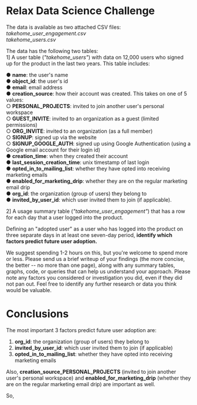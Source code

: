 # Relax Data Science Challenge
The data is available as two attached CSV files:   
*takehome_user_engagement.csv*  
*takehome_users.csv*

The data has the following two tables:   
1] A user table (*"takehome_users"*) with data on 12,000 users who signed up for the product in the last two years.  This table includes:   

● __name__: the user's name   
● __object_id__: the user's id   
● __email__: email address   
● __creation_source__: how their account was created. This takes on one of 5 values:   
○ __PERSONAL_PROJECTS__: invited to join another user's personal workspace   
○ __GUEST_INVITE__: invited to an organization as a guest (limited permissions)   
○ __ORG_INVITE__: invited to an organization (as a full member)   
○ __SIGNUP__: signed up via the website   
○ __SIGNUP_GOOGLE_AUTH__: signed up using Google Authentication (using a Google email account for their login id)   
● __creation_time__: when they created their account   
● __last_session_creation_time__: unix timestamp of last login   
● __opted_in_to_mailing_list__: whether they have opted into receiving marketing emails   
● __enabled_for_marketing_drip__: whether they are on the regular marketing email drip   
● __org_id__: the organization (group of users) they belong to   
● __invited_by_user_id__: which user invited them to join (if applicable).   

2] A usage summary table (*"takehome_user_engagement"*) that has a row for each day that a user logged into the product. 

Defining an "adopted user" as a user who has logged into the product on three separate days in at least one seven-day period, **identify which factors predict future user adoption.** 
 
We suggest spending 1-2 hours on this, but you're welcome to spend more or less. Please send us a brief writeup of your findings (the more concise, the better -- no more than one page), along with any summary tables, graphs, code, or queries that can help us understand your approach. Please note any factors you considered or investigation you did, even if they did not pan out. Feel free to identify any further research or data you think would be valuable. 

# Conclusions
The most important 3 factors predict future user adoption are:
1. **org_id**: the organization (group of users) they belong to
2. **invited_by_user_id**: which user invited them to join (if applicable)
3. **opted_in_to_mailing_list**: whether they have opted into receiving marketing emails

Also, **creation_source_PERSONAL_PROJECTS** (invited to join another user's personal workspace) and **enabled_for_marketing_drip** (whether they are on the regular marketing email drip) are important as well. 

So, 
